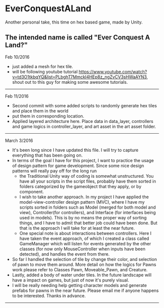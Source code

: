 # EverConquestALand
Another personal take, this time on hex based game, made by Unity. 

The intended name is called "Ever Conquest A Land?"
-----------------------------------------------------------------------------------------------------------------------------
Feb 10/2016
- just added a mesh for hex tile.
- will be following youtube tutorial https://www.youtube.com/watch?v=td3O1tkbqYQ&list=PLbghT7MmckI4HEp8z_ngZvCV3sHWaAYN3, 
  shout out to this guy for making some awesome tutorials.

-----------------------------------------------------------------------------------------------------------------------------
Feb 11/2016
- Second commit with some added scripts to randomly generate hex tiles and place them in the world
- put them in corresponding location.
- Applied layered architecture here. Place data in data_layer, controllers and game logics in controller_layer, and art asset
  in the art asset folder.

-----------------------------------------------------------------------------------------------------------------------------
March 3/2016
- It's been long since I have updated this file. I will try to capture everything that has been going on.
- In terms of the goal I have for this project, I want to practice the usage of design pattern for game development. Since some nice design patterns will really pay off for the long run
  - the Traditional Unity way of coding is somewhat unstructured. You have all your scripts in the script files, probably have them sorted in folders categorized by the gameobject that they apply, or by component.
  - I wish to take another approach. In my project I have applied the model-view-controller design pattern (MVC), where I have my scripts sorted in folders such as Model (merged for both model and view), Controller(for controllers), and Interface (for interfaces being used in models). This is by no means the proper way of sorting things, and I have to admit that better job could have been done. But that is the approach I will take for at least the near future.
  - One special note is about interactions between controllers. Here I have taken the event approach, of which I created a class called GameManager which will listen for events generated by the other classes (for now only MouseController when inputs have been detected), and handles the event from there.
- So far I handled the selection of tile by change their color, and selection of pawn to move them around. More detail on how the logics for Pawns work please refer to Classes Pawn, Moveable_Pawn, and Creature.
- Lastly, added a body of water under tiles. In the future landscape will have a impact on games, but just of now it's purely visual.
- I will be really needing help getting character models and generate prefabs for pawns in the near future. Please email me if anyone happens to be interested. Thanks in advance.

-----------------------------------------------------------------------------------------------------------------------------
